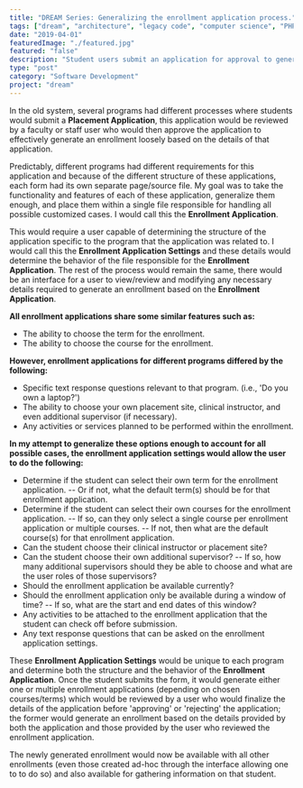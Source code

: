 ```yaml
---
title: "DREAM Series: Generalizing the enrollment application process."
tags: ["dream", "architecture", "legacy code", "computer science", "PHP", "MySQL", "jQuery", "LAMP"]
date: "2019-04-01"
featuredImage: "./featured.jpg"
featured: "false"
description: "Student users submit an application for approval to generate their enrollments but each program has their own specific structure for this application? I determine the ideal way to generalize this process, allowing each program to create and change their enrollment application with the constant shifting requirements."
type: "post"
category: "Software Development"
project: "dream"
---
```


In the old system, several programs had different processes where students would submit a **Placement Application**, this application would be reviewed by a faculty or staff user who would then approve the application to effectively generate an enrollment loosely based on the details of that application.

Predictably, different programs had different requirements for this application and because of the different structure of these applications, each form had its own separate page/source file. My goal was to take the functionality and features of each of these application, generalize them enough, and place them within a single file responsible for handling all possible customized cases. I would call this the **Enrollment Application**.

This would require a user capable of determining the structure of the application specific to the program that the application was related to. I would call this the **Enrollment Application Settings** and these details would determine the behavior of the file responsible for the **Enrollment Application**. The rest of the process would remain the same, there would be an interface for a user to view/review and modifying any necessary details required to generate an enrollment based on the **Enrollment Application**.

**All enrollment applications share some similar features such as:**

- The ability to choose the term for the enrollment.
- The ability to choose the course for the enrollment.

**However, enrollment applications for different programs differed by the following:**

- Specific text response questions relevant to that program. (i.e., 'Do you own a laptop?')
- The ability to choose your own placement site, clinical instructor, and even additional supervisor (if necessary).
- Any activities or services planned to be performed within the enrollment.

**In my attempt to generalize these options enough to account for all possible cases, the enrollment application settings would allow the user to do the following:**

- Determine if the student can select their own term for the enrollment application.
-- Or if not, what the default term(s) should be for that enrollment application.
- Determine if the student can select their own courses for the enrollment application.
-- If so, can they only select a single course per enrollment application or multiple courses.
-- If not, then what are the default course(s) for that enrollment application.
- Can the student choose their clinical instructor or placement site?
- Can the student choose their own additional supervisor?
-- If so, how many additional supervisors should they be able to choose and what are the user roles of those supervisors?
- Should the enrollment application be available currently?
- Should the enrollment application only be available during a window of time?
-- If so, what are the start and end dates of this window?
 - Any activities to be attached to the enrollment application that the student can check off before submission.
 - Any text response questions that can be asked on the enrollment application settings.

These **Enrollment Application Settings** would be unique to each program and determine both the structure and the behavior of the **Enrollment Application**. Once the student submits the form, it would generate either one or multiple enrollment applications (depending on chosen courses/terms) which would be reviewed by a user who would finalize the details of the application before 'approving' or 'rejecting' the application; the former would generate an enrollment based on the details provided by both the application and those provided by the user who reviewed the enrollment application.

The newly generated enrollment would now be available with all other enrollments (even those created ad-hoc through the interface allowing one to to do so) and also available for gathering information on that student.


